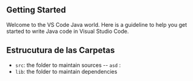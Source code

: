 ## Getting Started

Welcome to the VS Code Java world. Here is a guideline to help you get started to write Java code in Visual Studio Code.

## Estrucutura de las Carpetas


- `src`: the folder to maintain sources
-- `asd` :
- `lib`: the folder to maintain dependencies

